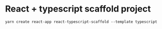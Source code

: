 # React + typescript scaffold project

    yarn create react-app react-typescript-scaffold --template typescript
